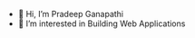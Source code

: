 - 👋 Hi, I’m Pradeep Ganapathi
- 👀 I’m interested in Building Web Applications

<!---
pradeepdeep82/pradeepdeep82 is a ✨ special ✨ repository because its `README.md` (this file) appears on your GitHub profile.
You can click the Preview link to take a look at your changes.
--->
